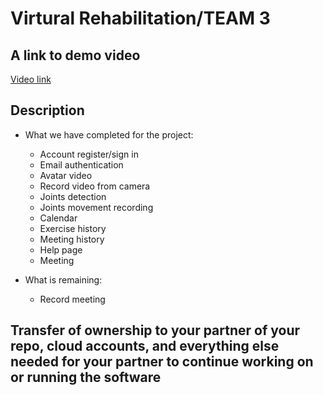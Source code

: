 # Virtural Rehabilitation/TEAM 3

## A link to demo video

[Video link](https://virtualrehabilitationcs.azurewebsites.net)

## Description 
- What we have completed for the project:
  * Account register/sign in
  * Email authentication
  * Avatar video
  * Record video from camera
  * Joints detection
  * Joints movement recording
  * Calendar
  * Exercise history
  * Meeting history
  * Help page
  * Meeting

- What is remaining:
  * Record meeting

## Transfer of ownership to your partner of your repo, cloud accounts, and everything else needed for your partner to continue working on or running the software


